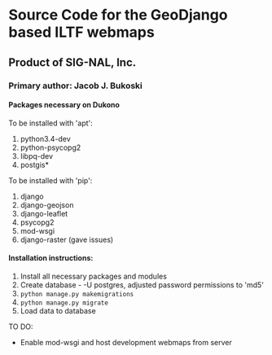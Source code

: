 # Source Code for the GeoDjango based ILTF webmaps
## Product of SIG-NAL, Inc.
### Primary author: Jacob J. Bukoski

#### Packages necessary on Dukono

To be installed with 'apt':

  1. python3.4-dev
  2. python-psycopg2
  3. libpq-dev
  4. postgis&ast;

To be installed with 'pip':

  1. django
  2. django-geojson
  3. django-leaflet
  4. psycopg2
  5. mod-wsgi
  6. django-raster (gave issues)

#### Installation instructions:

  1. Install all necessary packages and modules
  2. Create database
    - -U postgres, adjusted password permissions to 'md5'
  3. `python manage.py makemigrations`
  4. `python manage.py migrate`
  5. Load data to database

TO DO:

  - Enable mod-wsgi and host development webmaps from server

